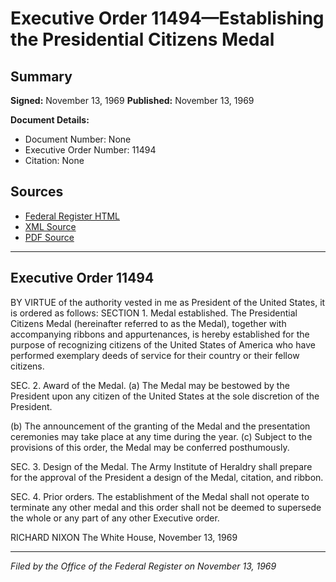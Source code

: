 # Executive Order 11494—Establishing the Presidential Citizens Medal

## Summary

**Signed:** November 13, 1969
**Published:** November 13, 1969

**Document Details:**
- Document Number: None
- Executive Order Number: 11494
- Citation: None

## Sources
- [Federal Register HTML](https://www.presidency.ucsb.edu/documents/executive-order-11494-establishing-the-presidential-citizens-medal)
- [XML Source](None)
- [PDF Source](None)

---

## Executive Order 11494

BY VIRTUE of the authority vested in me as President of the United States, it is ordered as follows:
SECTION 1. Medal established. The Presidential Citizens Medal (hereinafter referred to as the Medal), together with accompanying ribbons and appurtenances, is hereby established for the purpose of recognizing citizens of the United States of America who have performed exemplary deeds of service for their country or their fellow citizens.

SEC. 2. Award of the Medal. (a) The Medal may be bestowed by the President upon any citizen of the United States at the sole discretion of the President.

(b) The announcement of the granting of the Medal and the presentation ceremonies may take place at any time during the year.
(c) Subject to the provisions of this order, the Medal may be conferred posthumously.

SEC. 3. Design of the Medal. The Army Institute of Heraldry shall prepare for the approval of the President a design of the Medal, citation, and ribbon.

SEC. 4. Prior orders. The establishment of the Medal shall not operate to terminate any other medal and this order shall not be deemed to supersede the whole or any part of any other Executive order.

RICHARD NIXON
The White House,
November 13, 1969

---

*Filed by the Office of the Federal Register on November 13, 1969*
